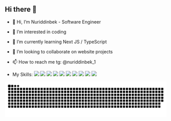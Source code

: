 ## Hi there 👋

- 👋 Hi, I’m Nuriddinbek - Software Engineer
- 👀 I’m interested in coding
- 🌱 I’m currently learning Next JS / TypeScript
- 💞️ I’m looking to collaborate on website projects
- 📫 How to reach me tg: @nuriddinbek_1

- My Skills: 
<code><img src="https://www.nuriddinbek.uz/assets/logos/html5.svg" width="30px"/></code>
<code><img src="https://www.nuriddinbek.uz/assets/logos/css3.svg" width="30px"/></code>
<code><img src="https://www.nuriddinbek.uz/assets/logos/javascript.svg" width="35px"/></code>
<code><img src="https://www.nuriddinbek.uz/assets/logos/react.svg" width="35px"/></code>
<code><img src="https://www.nuriddinbek.uz/assets/logos/vitejs.svg" width="35px"/></code>
<code><img src="https://www.nuriddinbek.uz/assets/logos/trello.svg" width="35px"/></code>
<code><img src="https://www.nuriddinbek.uz/assets/logos/threejs.svg" width="35px"/></code>
<code><img src="https://www.nuriddinbek.uz/assets/logos/git.svg" width="35px"/></code>
<code><img src="https://www.nuriddinbek.uz/assets/logos/github.svg" width="35px"/></code>
<code><img src="https://www.nuriddinbek.uz/assets/logos/tailwindcss.svg" width="40px"/></code>

![snake gif](https://github.com/nuriddinbek-obidjonov/nuriddinbek-obidjonov/blob/output/github-snake-dark.svg)
